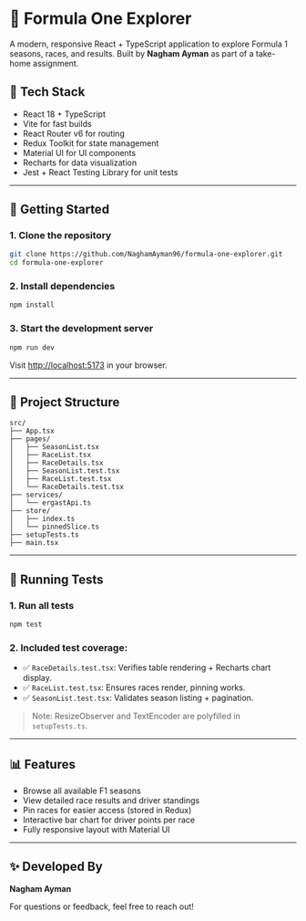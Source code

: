 # 🏁 Formula One Explorer

A modern, responsive React + TypeScript application to explore Formula 1 seasons, races, and results. Built by **Nagham Ayman** as part of a take-home assignment.

## 🔧 Tech Stack
- React 18 + TypeScript
- Vite for fast builds
- React Router v6 for routing
- Redux Toolkit for state management
- Material UI for UI components
- Recharts for data visualization
- Jest + React Testing Library for unit tests

---

## 🚀 Getting Started

### 1. Clone the repository
```bash
git clone https://github.com/NaghamAyman96/formula-one-explorer.git
cd formula-one-explorer
```

### 2. Install dependencies
```bash
npm install
```

### 3. Start the development server
```bash
npm run dev
```
Visit [http://localhost:5173](http://localhost:5173) in your browser.

---

## 📁 Project Structure
```
src/
├── App.tsx
├── pages/
│   ├── SeasonList.tsx
│   ├── RaceList.tsx
│   ├── RaceDetails.tsx
│   ├── SeasonList.test.tsx
│   ├── RaceList.test.tsx
│   └── RaceDetails.test.tsx
├── services/
│   └── ergastApi.ts
├── store/
│   ├── index.ts
│   └── pinnedSlice.ts
├── setupTests.ts
├── main.tsx
```

---

## 🧪 Running Tests

### 1. Run all tests
```bash
npm test
```

### 2. Included test coverage:
- ✅ `RaceDetails.test.tsx`: Verifies table rendering + Recharts chart display.
- ✅ `RaceList.test.tsx`: Ensures races render, pinning works.
- ✅ `SeasonList.test.tsx`: Validates season listing + pagination.

> Note: ResizeObserver and TextEncoder are polyfilled in `setupTests.ts`.

---

## 📊 Features
- Browse all available F1 seasons
- View detailed race results and driver standings
- Pin races for easier access (stored in Redux)
- Interactive bar chart for driver points per race
- Fully responsive layout with Material UI

---

## ✨ Developed By
**Nagham Ayman**

For questions or feedback, feel free to reach out!
